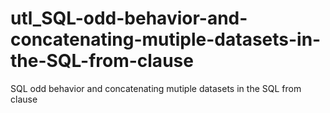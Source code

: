 # utl_SQL-odd-behavior-and-concatenating-mutiple-datasets-in-the-SQL-from-clause
SQL odd behavior and concatenating mutiple datasets in the SQL from clause

